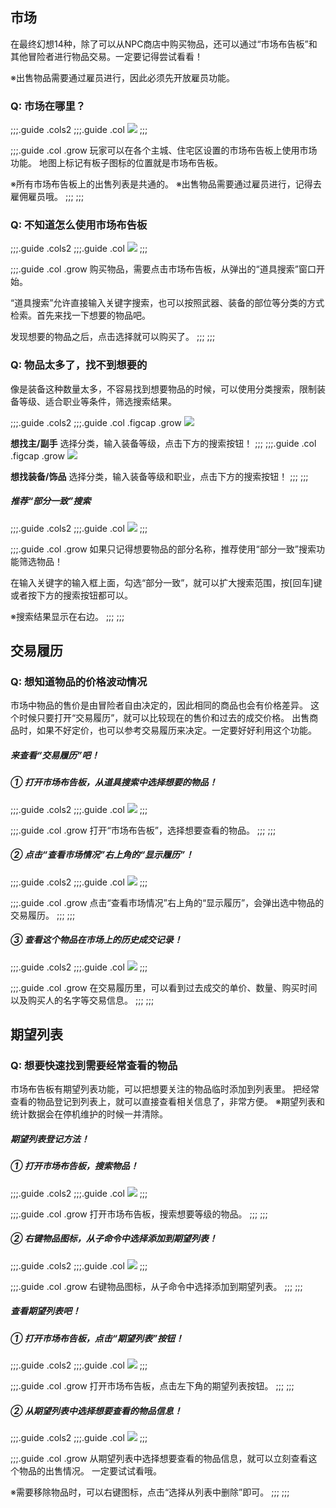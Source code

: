 ##  市场

在最终幻想14种，除了可以从NPC商店中购买物品，还可以通过“市场布告板”和其他冒险者进行物品交易。一定要记得尝试看看！

※出售物品需要通过雇员进行，因此必须先开放雇员功能。

### Q: 市场在哪里？

;;;.guide .cols2
;;;.guide .col
![](./item.assets/f35410b5737415c85d9beae44b4eedf980bf21.jpg)
;;;

;;;.guide .col .grow
玩家可以在各个主城、住宅区设置的市场布告板上使用市场功能。
地图上标记有板子图标的位置就是市场布告板。

※所有市场布告板上的出售列表是共通的。
※出售物品需要通过雇员进行，记得去雇佣雇员哦。
;;;
;;;

### Q: 不知道怎么使用市场布告板

;;;.guide .cols2
;;;.guide .col
![](./item.assets/fb44b1267d2d41c4a4304da45e0531eb5fc934.jpg)
;;;

;;;.guide .col .grow
购买物品，需要点击市场布告板，从弹出的“道具搜索”窗口开始。

“道具搜索”允许直接输入关键字搜索，也可以按照武器、装备的部位等分类的方式检索。首先来找一下想要的物品吧。

发现想要的物品之后，点击选择就可以购买了。
;;;
;;;

### Q: 物品太多了，找不到想要的

像是装备这种数量太多，不容易找到想要物品的时候，可以使用分类搜索，限制装备等级、适合职业等条件，筛选搜索结果。

;;;.guide .cols2
;;;.guide .col .figcap .grow
![](./item.assets/cfbf5694cefe3d4076a13bb9a0ad48584bed86.jpg)

**想找主/副手**
选择分类，输入装备等级，点击下方的搜索按钮！
;;;
;;;.guide .col .figcap .grow
![](./item.assets/e8d215cfd8b89fa8784afd19ab03334191ab8c.jpg)

**想找装备/饰品**
选择分类，输入装备等级和职业，点击下方的搜索按钮！
;;;
;;;

##### 推荐“部分一致”搜索

;;;.guide .cols2
;;;.guide .col
![](./item.assets/bee436efb4acf0180609e1012d413f435f6c56.jpg)
;;;

;;;.guide .col .grow
如果只记得想要物品的部分名称，推荐使用“部分一致”搜索功能筛选物品！

在输入关键字的输入框上面，勾选“部分一致”，就可以扩大搜索范围，按[回车]键或者按下方的搜索按钮都可以。

※搜索结果显示在右边。
;;;
;;;

## 交易履历

### Q: 想知道物品的价格波动情况

市场中物品的售价是由冒险者自由决定的，因此相同的商品也会有价格差异。
这个时候只要打开“交易履历”，就可以比较现在的售价和过去的成交价格。
出售商品时，如果不好定价，也可以参考交易履历来决定。一定要好好利用这个功能。

##### 来查看“交易履历”吧！

##### ① 打开市场布告板，从道具搜索中选择想要的物品！

;;;.guide .cols2
;;;.guide .col
![](./item.assets/0d5362afcd2a1526906bc3a4969b9d6ae55080.jpg)
;;;

;;;.guide .col .grow
打开“市场布告板”，选择想要查看的物品。
;;;
;;;

##### ② 点击“查看市场情况”右上角的“显示履历”！

;;;.guide .cols2
;;;.guide .col
![](./item.assets/a82e7f9a42d936039f09c8f4e705b3c3cb3039.jpg)
;;;

;;;.guide .col .grow
点击“查看市场情况”右上角的“显示履历”，会弹出选中物品的交易履历。
;;;
;;;

##### ③ 查看这个物品在市场上的历史成交记录！

;;;.guide .cols2
;;;.guide .col
![](./item.assets/45cfc8c6d9db05dd18bbc5cdf029b6b29409ef.jpg)
;;;

;;;.guide .col .grow
在交易履历里，可以看到过去成交的单价、数量、购买时间以及购买人的名字等交易信息。
;;;
;;;

## 期望列表

### Q: 想要快速找到需要经常查看的物品

市场布告板有期望列表功能，可以把想要关注的物品临时添加到列表里。
把经常查看的物品登记到列表上，就可以直接查看相关信息了，非常方便。
※期望列表和统计数据会在停机维护的时候一并清除。

##### 期望列表登记方法！

##### ① 打开市场布告板，搜索物品！

;;;.guide .cols2
;;;.guide .col
![](./item.assets/b6babef04ccaefac6e79ebb82289ef18273464.jpg)
;;;

;;;.guide .col .grow
打开市场布告板，搜索想要等级的物品。
;;;
;;;

##### ② 右键物品图标，从子命令中选择添加到期望列表！

;;;.guide .cols2
;;;.guide .col
![](./item.assets/b7442f917c28f996c6662dce17dd9e38a6ef72.jpg)
;;;

;;;.guide .col .grow
右键物品图标，从子命令中选择添加到期望列表。
;;;
;;;

##### 查看期望列表吧！

##### ① 打开市场布告板，点击“期望列表”按钮！

;;;.guide .cols2
;;;.guide .col
![](./item.assets/f9ddb9ce230b361367ab613fdf8c8fdcfd88e7.jpg)
;;;

;;;.guide .col .grow
打开市场布告板，点击左下角的期望列表按钮。
;;;
;;;

##### ② 从期望列表中选择想要查看的物品信息！

;;;.guide .cols2
;;;.guide .col
![](./item.assets/8b6d8fc097473459134f90223c278769c36e88.jpg)
;;;

;;;.guide .col .grow
从期望列表中选择想要查看的物品信息，就可以立刻查看这个物品的出售情况。
一定要试试看哦。

※需要移除物品时，可以右键图标，点击“选择从列表中删除”即可。
;;;
;;;
